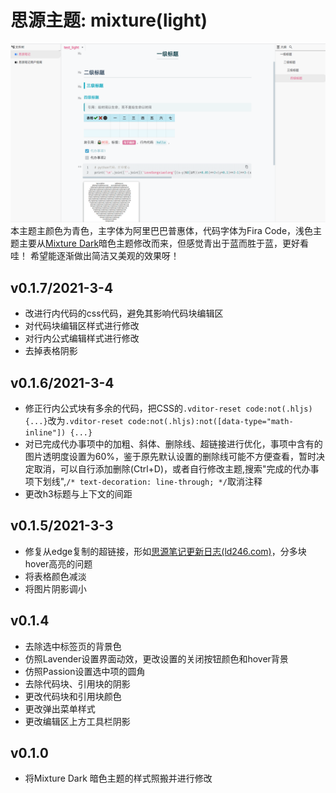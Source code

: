# 思源主题: mixture(light)
![preview](preview.png)
本主题主颜色为青色，主字体为阿里巴巴普惠体，代码字体为Fira Code，浅色主题主要从[Mixture Dark](https://github.com/Achuan-2/siyuan-themes-mixture)暗色主题修改而来，但感觉青出于蓝而胜于蓝，更好看哇！
希望能逐渐做出简洁又美观的效果呀！

## v0.1.7/2021-3-4
- 改进行内代码的css代码，避免其影响代码块编辑区
- 对代码块编辑区样式进行修改
- 对行内公式编辑样式进行修改
- 去掉表格阴影
## v0.1.6/2021-3-4
- 修正行内公式块有多余的代码，把CSS的`.vditor-reset code:not(.hljs){...}`改为`.vditor-reset code:not(.hljs):not([data-type="math-inline"]) {...}`
- 对已完成代办事项中的加粗、斜体、删除线、超链接进行优化，事项中含有的图片透明度设置为60%，鉴于原先默认设置的删除线可能不方便查看，暂时决定取消，可以自行添加删除(Ctrl+D)，或者自行修改主题,搜索"完成的代办事项下划线",`/* text-decoration: line-through; */`取消注释
- 更改h3标题与上下文的间距
  
## v0.1.5/2021-3-3
- 修复从edge复制的超链接，形如[思源笔记更新日志(ld246.com)](https://ld246.com/tag/siyuan-announcement)，分多块hover高亮的问题
- 将表格颜色减淡
- 将图片阴影调小
## v0.1.4
- 去除选中标签页的背景色
- 仿照Lavender设置界面动效，更改设置的关闭按钮颜色和hover背景
- 仿照Passion设置选中项的圆角
- 去除代码块、引用块的阴影
- 更改代码块和引用块颜色
- 更改弹出菜单样式
- 更改编辑区上方工具栏阴影
## v0.1.0
- 将Mixture Dark 暗色主题的样式照搬并进行修改